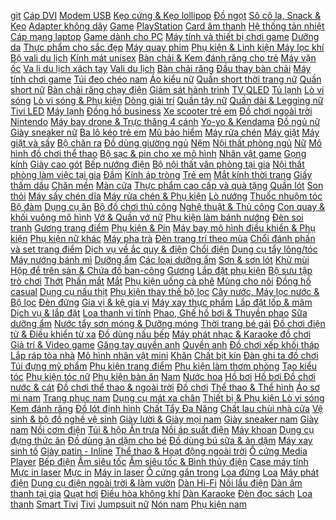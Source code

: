 [git](/namdaik/gitmap/tree/master/v1/pages1) [Cáp DVI](https://xasaxa.com/v1/page/cap-dvi/6283) [Modem USB](https://xasaxa.com/v1/page/modem-usb/6282) [Kẹo cứng & Kẹo lollipop](https://xasaxa.com/v1/page/keo-cung-keo-lollipop/6281) [Đồ ngọt](https://xasaxa.com/v1/page/do-ngot/6280) [Sô cô la, Snack & Kẹo](https://xasaxa.com/v1/page/so-co-la-snack-keo/6279) [Adapter không dây](https://xasaxa.com/v1/page/adapter-khong-day/6278) [Game](https://xasaxa.com/v1/page/game/6277) [PlayStation](https://xasaxa.com/v1/page/playstation/6276) [Card âm thanh](https://xasaxa.com/v1/page/card-am-thanh/6275) [Hệ thống tản nhiệt](https://xasaxa.com/v1/page/he-thong-tan-nhiet/6274) [Cáp mạng laptop](https://xasaxa.com/v1/page/cap-mang-laptop/6273) [Game dành cho PC](https://xasaxa.com/v1/page/game-danh-cho-pc/6272) [Máy tính và thiết bị chơi game](https://xasaxa.com/v1/page/may-tinh-va-thiet-bi-choi-game/6271) [Dưỡng da](https://xasaxa.com/v1/page/duong-da/6270) [Thực phẩm cho sắc đẹp](https://xasaxa.com/v1/page/thuc-pham-cho-sac-dep/6269) [Máy quay phim](https://xasaxa.com/v1/page/may-quay-phim/6268) [Phụ kiện & Linh kiện Máy lọc khí](https://xasaxa.com/v1/page/phu-kien-linh-kien-may-loc-khi/6267) [Bộ vali du lịch](https://xasaxa.com/v1/page/bo-vali-du-lich/6266) [Kính mát unisex](https://xasaxa.com/v1/page/kinh-mat-unisex/6265) [Bàn chải & Kem đánh răng cho trẻ](https://xasaxa.com/v1/page/ban-chai-kem-danh-rang-cho-tre/6264) [Máy vặn ốc](https://xasaxa.com/v1/page/may-van-oc/6263) [Va li du lịch xách tay](https://xasaxa.com/v1/page/va-li-du-lich-xach-tay/6262) [Vali du lịch](https://xasaxa.com/v1/page/vali-du-lich/6261) [Bàn chải răng](https://xasaxa.com/v1/page/ban-chai-rang/6260) [Đầu thay bàn chải](https://xasaxa.com/v1/page/dau-thay-ban-chai/6259) [Máy tính chơi game](https://xasaxa.com/v1/page/may-tinh-choi-game/6258) [Túi đeo chéo nam](https://xasaxa.com/v1/page/tui-deo-cheo-nam/6257) [Áo kiểu nữ](https://xasaxa.com/v1/page/ao-kieu-nu/6256) [Quần short thời trang nữ](https://xasaxa.com/v1/page/quan-short-thoi-trang-nu/6255) [Quần short nữ](https://xasaxa.com/v1/page/quan-short-nu/6254) [Bàn chải răng chạy điện](https://xasaxa.com/v1/page/ban-chai-rang-chay-dien/6253) [Giám sát hành trình](https://xasaxa.com/v1/page/giam-sat-hanh-trinh/6252) [TV QLED](https://xasaxa.com/v1/page/tv-qled/6251) [Tủ lạnh](https://xasaxa.com/v1/page/tu-lanh/6250) [Lò vi sóng](https://xasaxa.com/v1/page/lo-vi-song/6249) [Lò vi sóng & Phụ kiện](https://xasaxa.com/v1/page/lo-vi-song-phu-kien/6248) [Dòng giải trí](https://xasaxa.com/v1/page/dong-giai-tri/6247) [Quần tây nữ](https://xasaxa.com/v1/page/quan-tay-nu/6246) [Quần dài & Legging nữ](https://xasaxa.com/v1/page/quan-dai-legging-nu/6245) [Tivi LED](https://xasaxa.com/v1/page/tivi-led/6244) [Máy lạnh](https://xasaxa.com/v1/page/may-lanh/6243) [Đồng hồ business](https://xasaxa.com/v1/page/dong-ho-business/6242) [Xe scooter trẻ em](https://xasaxa.com/v1/page/xe-scooter-tre-em/6241) [Đồ chơi ngoài trời](https://xasaxa.com/v1/page/do-choi-ngoai-troi/6240) [Nintendo](https://xasaxa.com/v1/page/nintendo/6239) [Máy bay drone & Trực thăng 4 cánh](https://xasaxa.com/v1/page/may-bay-drone-truc-thang-4-canh/6238) [Yo-yo & Kendama](https://xasaxa.com/v1/page/yo-yo-kendama/6237) [Đồ ngủ nữ](https://xasaxa.com/v1/page/do-ngu-nu/6236) [Giày sneaker nữ](https://xasaxa.com/v1/page/giay-sneaker-nu/6235) [Ba lô kéo trẻ em](https://xasaxa.com/v1/page/ba-lo-keo-tre-em/6234) [Mũ bảo hiểm](https://xasaxa.com/v1/page/mu-bao-hiem/6233) [Máy rửa chén](https://xasaxa.com/v1/page/may-rua-chen/6232) [Máy giặt](https://xasaxa.com/v1/page/may-giat/6231) [Máy giặt và sấy](https://xasaxa.com/v1/page/may-giat-va-say/6230) [Bộ chăn ra](https://xasaxa.com/v1/page/bo-chan-ra/6229) [Đồ dùng giường ngủ](https://xasaxa.com/v1/page/do-dung-giuong-ngu/6228) [Nệm](https://xasaxa.com/v1/page/nem/6227) [Nội thất phòng ngủ](https://xasaxa.com/v1/page/noi-that-phong-ngu/6226) [Nữ](https://xasaxa.com/v1/page/nu/6225) [Mô hình đồ chơi thể thao](https://xasaxa.com/v1/page/mo-hinh-do-choi-the-thao/6224) [Bộ sạc & pin cho xe mô hình](https://xasaxa.com/v1/page/bo-sac-pin-cho-xe-mo-hinh/6223) [Nhân vật game](https://xasaxa.com/v1/page/nhan-vat-game/6222) [Gọng kính](https://xasaxa.com/v1/page/gong-kinh/6221) [Giày cao gót](https://xasaxa.com/v1/page/giay-cao-got/6220) [Bếp nướng điện](https://xasaxa.com/v1/page/bep-nuong-dien/6219) [Bộ nội thất văn phòng tại gia](https://xasaxa.com/v1/page/bo-noi-that-van-phong-tai-gia/6218) [Nội thất phòng làm việc tại gia](https://xasaxa.com/v1/page/noi-that-phong-lam-viec-tai-gia/6217) [Đầm](https://xasaxa.com/v1/page/dam/6216) [Kính áp tròng](https://xasaxa.com/v1/page/kinh-ap-trong/6215) [Trẻ em](https://xasaxa.com/v1/page/tre-em/6214) [Mắt kính thời trang](https://xasaxa.com/v1/page/mat-kinh-thoi-trang/6213) [Giấy thấm dầu](https://xasaxa.com/v1/page/giay-tham-dau/6212) [Chăn mền](https://xasaxa.com/v1/page/chan-men/6211) [Màn cửa](https://xasaxa.com/v1/page/man-cua/6210) [Thực phẩm cao cấp và quà tặng](https://xasaxa.com/v1/page/thuc-pham-cao-cap-va-qua-tang/6209) [Quần lót](https://xasaxa.com/v1/page/quan-lot/6208) [Son thỏi](https://xasaxa.com/v1/page/son-thoi/6207) [Máy sấy chén dĩa](https://xasaxa.com/v1/page/may-say-chen-dia/6206) [Máy rửa chén & Phụ kiện](https://xasaxa.com/v1/page/may-rua-chen-phu-kien/6205) [Lò nướng](https://xasaxa.com/v1/page/lo-nuong/6204) [Thuốc nhuộm tóc](https://xasaxa.com/v1/page/thuoc-nhuom-toc/6203) [Bộ đàm](https://xasaxa.com/v1/page/bo-dam/6202) [Dụng cụ ăn](https://xasaxa.com/v1/page/dung-cu-an/6201) [Bộ đồ chơi thủ công](https://xasaxa.com/v1/page/bo-do-choi-thu-cong/6200) [Nghệ thuật & Thủ công](https://xasaxa.com/v1/page/nghe-thuat-thu-cong/6199) [Con quay & khối vuông mô hình](https://xasaxa.com/v1/page/con-quay-khoi-vuong-mo-hinh/6198) [Vớ & Quần vớ nữ](https://xasaxa.com/v1/page/vo-quan-vo-nu/6197) [Phụ kiện làm bánh nướng](https://xasaxa.com/v1/page/phu-kien-lam-banh-nuong/6196) [Đèn soi tranh](https://xasaxa.com/v1/page/den-soi-tranh/6195) [Gương trang điểm](https://xasaxa.com/v1/page/guong-trang-diem/6194) [Phụ kiện & Pin](https://xasaxa.com/v1/page/phu-kien-pin/6193) [Máy bay mô hình điều khiển & Phụ kiện](https://xasaxa.com/v1/page/may-bay-mo-hinh-dieu-khien-phu-kien/6192) [Phụ kiện nữ khác](https://xasaxa.com/v1/page/phu-kien-nu-khac/6191) [Máy pha trà](https://xasaxa.com/v1/page/may-pha-tra/6190) [Đèn trang trí theo mùa](https://xasaxa.com/v1/page/den-trang-tri-theo-mua/6189) [Chổi đánh phấn và set trang điểm](https://xasaxa.com/v1/page/choi-danh-phan-va-set-trang-diem/6188) [Dịch vụ về ắc quy & điện](https://xasaxa.com/v1/page/dich-vu-ve-ac-quy-dien/6187) [Chổi điện](https://xasaxa.com/v1/page/choi-dien/6186) [Dụng cụ tẩy lông/tóc](https://xasaxa.com/v1/page/dung-cu-tay-longtoc/6185) [Máy nướng bánh mì](https://xasaxa.com/v1/page/may-nuong-banh-mi/6184) [Dưỡng ẩm](https://xasaxa.com/v1/page/duong-am/6183) [Các loại dưỡng ẩm](https://xasaxa.com/v1/page/cac-loai-duong-am/6182) [Sơn & sơn lót](https://xasaxa.com/v1/page/son-son-lot/6181) [Khử mùi](https://xasaxa.com/v1/page/khu-mui/6180) [Hộp để trên sàn & Chứa đồ ban-công](https://xasaxa.com/v1/page/hop-de-tren-san-chua-do-ban-cong/6179) [Gương](https://xasaxa.com/v1/page/guong/6178) [Lắp đặt phụ kiện](https://xasaxa.com/v1/page/lap-dat-phu-kien/6177) [Bộ sưu tập trò chơi](https://xasaxa.com/v1/page/bo-suu-tap-tro-choi/6176) [Thớt](https://xasaxa.com/v1/page/thot/6175) [Phấn mắt](https://xasaxa.com/v1/page/phan-mat/6174) [Mắt](https://xasaxa.com/v1/page/mat/6173) [Phụ kiện uống cà phê](https://xasaxa.com/v1/page/phu-kien-uong-ca-phe/6172) [Mùng cho nôi](https://xasaxa.com/v1/page/mung-cho-noi/6171) [Đồng hồ casual](https://xasaxa.com/v1/page/dong-ho-casual/6170) [Dụng cụ nấu thịt](https://xasaxa.com/v1/page/dung-cu-nau-thit/6169) [Phụ kiện thay thế bộ lọc](https://xasaxa.com/v1/page/phu-kien-thay-the-bo-loc/6168) [Cây nước, Máy lọc nước & Bộ lọc](https://xasaxa.com/v1/page/cay-nuoc-may-loc-nuoc-bo-loc/6167) [Đèn đứng](https://xasaxa.com/v1/page/den-dung/6166) [Gia vị & kệ gia vị](https://xasaxa.com/v1/page/gia-vi-ke-gia-vi/6165) [Máy xay thực phẩm](https://xasaxa.com/v1/page/may-xay-thuc-pham/6164) [Lắp đặt lốp & mâm](https://xasaxa.com/v1/page/lap-dat-lop-mam/6163) [Dịch vụ & lắp đặt](https://xasaxa.com/v1/page/dich-vu-lap-dat/6162) [Loa thanh vi tính](https://xasaxa.com/v1/page/loa-thanh-vi-tinh/6161) [Phao, Ghế hồ bơi & Thuyền phao](https://xasaxa.com/v1/page/phao-ghe-ho-boi-thuyen-phao/6160) [Sữa dưỡng ẩm](https://xasaxa.com/v1/page/sua-duong-am/6159) [Nước tẩy sơn móng & Dưỡng móng](https://xasaxa.com/v1/page/nuoc-tay-son-mong-duong-mong/6158) [Thời trang bé gái](https://xasaxa.com/v1/page/thoi-trang-be-gai/6157) [Đồ chơi điện tử & Điều khiển từ xa](https://xasaxa.com/v1/page/do-choi-dien-tu-dieu-khien-tu-xa/6156) [Đồ dùng nấu bếp](https://xasaxa.com/v1/page/do-dung-nau-bep/6155) [Máy phát nhạc & Karaoke đồ chơi](https://xasaxa.com/v1/page/may-phat-nhac-karaoke-do-choi/6154) [Giả trí & Video game](https://xasaxa.com/v1/page/gia-tri-video-game/6153) [Găng tay quyền anh](https://xasaxa.com/v1/page/gang-tay-quyen-anh/6152) [Quyền anh](https://xasaxa.com/v1/page/quyen-anh/6151) [Đồ chơi xếp khối tháp](https://xasaxa.com/v1/page/do-choi-xep-khoi-thap/6150) [Lắp ráp tòa nhà](https://xasaxa.com/v1/page/lap-rap-toa-nha/6149) [Mô hình nhân vật mini](https://xasaxa.com/v1/page/mo-hinh-nhan-vat-mini/6148) [Khăn](https://xasaxa.com/v1/page/khan/6147) [Chất bịt kín](https://xasaxa.com/v1/page/chat-bit-kin/6146) [Đàn ghi ta đồ chơi](https://xasaxa.com/v1/page/dan-ghi-ta-do-choi/6145) [Túi đựng mỹ phẩm](https://xasaxa.com/v1/page/tui-dung-my-pham/6144) [Phụ kiện trang điểm](https://xasaxa.com/v1/page/phu-kien-trang-diem/6143) [Phụ kiện làm thơm phòng](https://xasaxa.com/v1/page/phu-kien-lam-thom-phong/6142) [Tạo kiểu tóc](https://xasaxa.com/v1/page/tao-kieu-toc/6141) [Phụ kiện tóc nữ](https://xasaxa.com/v1/page/phu-kien-toc-nu/6140) [Phụ kiện bàn ăn](https://xasaxa.com/v1/page/phu-kien-ban-an/6139) [Nam](https://xasaxa.com/v1/page/nam/6138) [Nước hoa](https://xasaxa.com/v1/page/nuoc-hoa/6137) [Hồ bơi](https://xasaxa.com/v1/page/ho-boi/6136) [Hồ bơi Đồ chơi nước & cát](https://xasaxa.com/v1/page/ho-boi-do-choi-nuoc-cat/6135) [Đồ chơi thể thao & ngoài trời](https://xasaxa.com/v1/page/do-choi-the-thao-ngoai-troi/6134) [Đồ chơi](https://xasaxa.com/v1/page/do-choi/6133) [Thể thao & Thể hình](https://xasaxa.com/v1/page/the-thao-the-hinh/6132) [Áo sơ mi nam](https://xasaxa.com/v1/page/ao-so-mi-nam/6131) [Trang phục nam](https://xasaxa.com/v1/page/trang-phuc-nam/6130) [Dụng cụ mát xa chân](https://xasaxa.com/v1/page/dung-cu-mat-xa-chan/6129) [Thiết bị & Phụ kiện Lò vi sóng](https://xasaxa.com/v1/page/thiet-bi-phu-kien-lo-vi-song/6128) [Kem đánh răng](https://xasaxa.com/v1/page/kem-danh-rang/6127) [Đồ lót định hình](https://xasaxa.com/v1/page/do-lot-dinh-hinh/6126) [Chất Tẩy Đa Năng](https://xasaxa.com/v1/page/chat-tay-da-nang/6125) [Chất lau chùi nhà cửa](https://xasaxa.com/v1/page/chat-lau-chui-nha-cua/6124) [Vệ sinh & bộ đồ nghề vệ sinh](https://xasaxa.com/v1/page/ve-sinh-bo-do-nghe-ve-sinh/6123) [Giày lười & Giày mọi nam](https://xasaxa.com/v1/page/giay-luoi-giay-moi-nam/6122) [Giày sneaker nam](https://xasaxa.com/v1/page/giay-sneaker-nam/6121) [Giày nam](https://xasaxa.com/v1/page/giay-nam/6120) [Nồi cơm điện](https://xasaxa.com/v1/page/noi-com-dien/6119) [Túi & hộp Ăn trưa](https://xasaxa.com/v1/page/tui-hop-an-trua/6118) [Nồi áp suất điện](https://xasaxa.com/v1/page/noi-ap-suat-dien/6117) [Máy khoan](https://xasaxa.com/v1/page/may-khoan/6116) [Dụng cụ đựng thức ăn](https://xasaxa.com/v1/page/dung-cu-dung-thuc-an/6115) [Đồ dùng ăn dặm cho bé](https://xasaxa.com/v1/page/do-dung-an-dam-cho-be/6114) [Đồ dùng bú sữa & ăn dặm](https://xasaxa.com/v1/page/do-dung-bu-sua-an-dam/6113) [Máy xay sinh tố](https://xasaxa.com/v1/page/may-xay-sinh-to/6112) [Giày patin - Inline](https://xasaxa.com/v1/page/giay-patin-inline/6111) [Thể thao & Hoạt động ngoài trời](https://xasaxa.com/v1/page/the-thao-hoat-dong-ngoai-troi/6110) [Ổ cứng Media Player](https://xasaxa.com/v1/page/o-cung-media-player/6109) [Bếp điện](https://xasaxa.com/v1/page/bep-dien/6108) [Ấm siêu tốc](https://xasaxa.com/v1/page/am-sieu-toc/6107) [Ấm siêu tốc & Bình thủy điện](https://xasaxa.com/v1/page/am-sieu-toc-binh-thuy-dien/6106) [Case máy tính](https://xasaxa.com/v1/page/case-may-tinh/6105) [Mực in laser](https://xasaxa.com/v1/page/muc-in-laser/6104) [Mực in](https://xasaxa.com/v1/page/muc-in/6103) [Máy in laser](https://xasaxa.com/v1/page/may-in-laser/6102) [Ổ cứng gắn trong](https://xasaxa.com/v1/page/o-cung-gan-trong/6101) [Loa đứng](https://xasaxa.com/v1/page/loa-dung/6100) [Loa](https://xasaxa.com/v1/page/loa/6099) [Máy phát điện](https://xasaxa.com/v1/page/may-phat-dien/6098) [Dụng cụ điện ngoài trời & làm vườn](https://xasaxa.com/v1/page/dung-cu-dien-ngoai-troi-lam-vuon/6097) [Dàn Hi-Fi](https://xasaxa.com/v1/page/dan-hi-fi/6096) [Nồi lẩu điện](https://xasaxa.com/v1/page/noi-lau-dien/6095) [Dàn âm thanh tại gia](https://xasaxa.com/v1/page/dan-am-thanh-tai-gia/6094) [Quạt hơi](https://xasaxa.com/v1/page/quat-hoi/6093) [Điều hòa không khí](https://xasaxa.com/v1/page/dieu-hoa-khong-khi/6092) [Dàn Karaoke](https://xasaxa.com/v1/page/dan-karaoke/6091) [Đèn đọc sách](https://xasaxa.com/v1/page/den-doc-sach/6090) [Loa thanh](https://xasaxa.com/v1/page/loa-thanh/6089) [Smart Tivi](https://xasaxa.com/v1/page/smart-tivi/6088) [Tivi](https://xasaxa.com/v1/page/tivi/6087) [Jumpsuit nữ](https://xasaxa.com/v1/page/jumpsuit-nu/6086) [Nón nam](https://xasaxa.com/v1/page/non-nam/6085) [Phụ kiện nam](https://xasaxa.com/v1/page/phu-kien-nam/6084)
